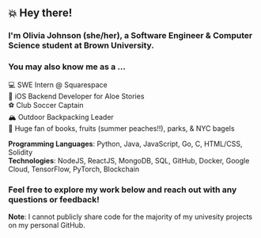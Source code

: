 ## 💥 Hey there!

### I'm Olivia Johnson (she/her), a Software Engineer & Computer Science student at Brown University.

### You may also know me as a ...
💻 SWE Intern @ Squarespace <br/>
📲 iOS Backend Developer for Aloe Stories <br/>
⚽ Club Soccer Captain <br/>
🏔 Outdoor Backpacking Leader <br/>
🥰 Huge fan of books, fruits (summer peaches!!), parks, & NYC bagels <br/>

**Programming Languages**: Python, Java, JavaScript, Go, C, HTML/CSS, Solidity <br/>
**Technologies**: NodeJS, ReactJS, MongoDB, SQL, GitHub, Docker, Google Cloud, TensorFlow, PyTorch, Blockchain

### Feel free to explore my work below and reach out with any questions or feedback! <br/>
**Note**: I cannot publicly share code for the majority of my univesity projects on my personal GitHub. 

<!--
**ojohnso3/ojohnso3** is a ✨ _special_ ✨ repository because its `README.md` (this file) appears on your GitHub profile.

Here are some ideas to get you started:

- 🔭 I’m currently working on ...
- 🌱 I’m currently learning ...
- 👯 I’m looking to collaborate on ...
- 🤔 I’m looking for help with ...
- 💬 Ask me about ...
- 📫 How to reach me: ...
- 😄 Pronouns: ...
- ⚡ Fun fact: ...

-->
